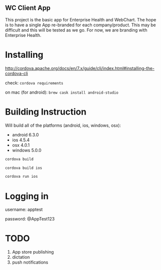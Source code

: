 WC Client App
-------------

This project is the basic app for Enterprise Health and WebChart.  The hope is to have a single App re-branded for each company/product.  This may be difficult and this will be tested as we go. For now, we are branding with Enterprise Health.

Installing
==========
http://cordova.apache.org/docs/en/7.x/guide/cli/index.html#installing-the-cordova-cli

check:
`cordova requirements`

on mac (for android):
`brew cask install android-studio`


Building Instruction
====================

Will build all of the platforms (android, ios, windows, osx):
* android 6.3.0
* ios 4.5.4
* osx 4.0.1
* windows 5.0.0

```bash
cordova build
```
```bash
cordova build ios
```
```bash
cordova run ios
```

Logging in
==========
username: apptest

password: @AppTest123

TODO
=====
1. App store publishing
2. dictation
3. push notifications

